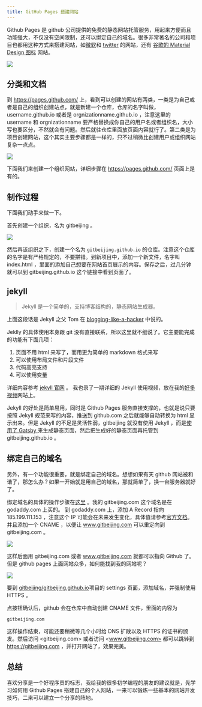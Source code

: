 ```yaml
---
title: GitHub Pages 搭建网站
---
```


Github Pages 是 github 公司提供的免费的静态网站托管服务，用起来方便而且功能强大，不仅没有空间限制，还可以绑定自己的域名。很多非常著名的公司和项目也都用这种方式来搭建网站，如[微软](http://microsoft.github.io/)和 [twitter](http://twitter.github.io/) 的网站，还有 [谷歌的 Material Design 图标](http://google.github.io/material-design-icons/) 网站。

![](https://img.haoqicat.com/2019031801.jpg)

## 分类和文档

到 <https://pages.github.com/> 上，看到可以创建的网站有两类，一类是为自己或者是自己的组织创建站点，就是新建一个仓库，仓库的名字叫做，username.github.io 或者是 orgnizationname.github.io ，注意这里的 username 和 orgnizationname 要严格替换成你自己的用户名或者组织名，大小写也要区分，不然就会有问题。然后就往仓库里面放页面内容就行了。第二类是为项目创建网站，这个其实主要步骤都是一样的，只不过稍微比创建用户或组织网站复杂一点点。

![](https://img.haoqicat.com/2019031802.jpg)


下面我们来创建一个组织网站，详细步骤在 <https://pages.github.com/> 页面上是有的。

## 制作过程

下面我们动手来做一下。

首先创建一个组织，名为 gitbeijing 。

![](https://img.haoqicat.com/2019031803.jpg)

然后再该组织之下，创建一个名为 `gitbeijing.github.io` 的仓库。注意这个仓库的名字是有严格规定的，不要拼错。到新项目中，添加一个新文件，名字叫 index.html ，里面的添加自己想要在网站首页展示的内容。保存之后，过几分钟就可以到 gitbeijing.github.io 这个链接中看到页面了。

## jekyll

> Jekyll 是一个简单的，支持博客结构的，静态网站生成器。

上面这段话是 Jekyll 之父 Tom 在 [blogging-like-a-hacker](http://tom.preston-werner.com/2008/11/17/blogging-like-a-hacker.html) 中说的。

Jeklly 的具体使用本身跟 git 没有直接联系，所以这里就不细说了。它主要能完成的功能有下面几项：

1. 页面不用 html 来写了，而用更为简单的 markdown 格式来写
2. 可以使用布局文件和片段文件
3. 代码高亮支持
4. 可以使用变量

详细内容参考 [jekyll 官网](http://jekyllrb.com/) 。 我也录了一期详细的 Jekyll 使用视频，放在我的[好多视频](https://haoduoshipin.com/videos/113/)网站上。

Jekyll 的好处是简单易用，同时是 Github Pages 服务直接支撑的，也就是说只要按照 Jekyll 规范来写的内容，推送到 github.com 之后就能够自动转换为 html 显示出来。但是 Jekyll 的不足是灵活性弱，gitbeijing 就没有使用 Jekyll ，而是[使用了 Gatsby ](https://github.com/happypeter/gitbeijing)来生成静态页面，然后把生成好的静态页面再托管到 gitbeijing.github.io 。

## 绑定自己的域名

另外，有一个功能很重要，就是绑定自己的域名。想想如果有天 github 网站被和谐了，那怎么办？如果一开始就是用自己的域名，那就简单了，换一台服务器就好了。

绑定域名的具体的操作步骤在[这里](https://help.github.com/articles/setting-up-a-custom-domain-with-github-pages/) 。我的 gitbeijing.com 这个域名是在 godaddy.com 上买的。 到 godaddy.com 上，添加 A Record 指向 185.199.111.153 ，注意这个 IP 可能会在未来发生变化，具体值请参考[官方文档](https://help.github.com/en/articles/troubleshooting-custom-domains#https-errors)。并且添加一个 CNAME ，以便让 www.gitbeijing.com 可以重定向到 gitbeijing.com 。

![](https://img.haoqicat.com/2019031804.jpg)


这样后面用 gitbeijing.com 或者 www.gitbeijing.com 就都可以指向 Github 了。但是 github pages 上面网站众多，如何能找到我的网站呢？

![](https://img.haoqicat.com/2019031805.jpg)

要到 [gitbeijing/gitbeijing.github.io](https://github.com/gitbeijing/gitbeijing.github.io)项目的 settings 页面，添加域名，并强制使用 HTTPS 。

点按钮确认后，github 会在仓库中自动创建 CNAME 文件，里面的内容为

```
gitbeijing.com
```

这样操作结束，可能还要稍微等几个小时给 DNS 扩散以及 HTTPS 的证书的颁发。然后访问 <gitbeijing.com> 或者访问 <www.gitbeijing.com> 都可以跳转到 <https://gitbeijing.com> ，并打开网站了，效果完美。

## 总结

喜欢分享是一个好程序员的标志，我给我的很多初学编程的朋友的建议就是，先学习如何用 Github Pages 搭建自己的个人网站，一来可以锻炼一些基本的网站开发技巧，二来可以建立一个分享的阵地。
